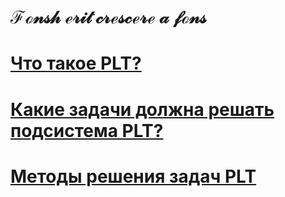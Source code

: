 
# $\mathscr{Fonsh\ erit\ crescere\ a\ fons}$

# [<synopsis> Что такое PLT?](.d/.md.ax/README.md/synopsis.md)

# [<imperatum> Какие задачи должна решать подсистема PLT?](.d/.md.ax/README.md/imperatum.md)

# [<solvendum> Методы решения задач PLT](.d/.md.ax/README.md/solvendum.md)




